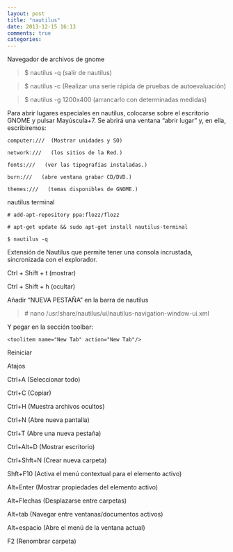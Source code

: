 ```yaml
---
layout: post
title: "nautilus"
date: 2013-12-15 16:13
comments: true
categories: 
---
```

Navegador de archivos de gnome

>$ nautilus -q  (salir de nautilus)

>$ nautilus -c  (Realizar una serie rápida de pruebas de autoevaluación)

>$ nautilus -g 1200x400 (arrancarlo con determinadas medidas)

Para abrir lugares especiales en nautilus, colocarse sobre el escritorio GNOME y pulsar Mayúscula+7. Se abrirá una ventana “abrir lugar” y, en ella, escribiremos:

	computer:///  (Mostrar unidades y SO)

	network:///   (los sitios de la Red.)

	fonts:///   (ver las tipografías instaladas.)

	burn:///   (abre ventana grabar CD/DVD.)

	themes:///   (temas disponibles de GNOME.)

nautilus terminal

	# add-apt-repository ppa:flozz/flozz

	# apt-get update && sudo apt-get install nautilus-terminal

	$ nautilus -q

Extensión de Nautilus que permite tener una consola incrustada, sincronizada con el explorador.

Ctrl + Shift + t   (mostrar)

Ctrl + Shift + h  (ocultar)

Añadir “NUEVA PESTAÑA” en la barra de nautilus 

>\# nano /usr/share/nautilus/ui/nautilus-navigation-window-ui.xml 

Y pegar en la sección toolbar: 

	<toolitem name="New Tab" action="New Tab"/> 

Reiniciar

Atajos

Ctrl+A (Seleccionar todo)

Ctrl+C (Copiar)

Ctrl+H (Muestra archivos ocultos)

Ctrl+N (Abre nueva pantalla)

Ctrl+T (Abre una nueva pestaña)

Ctrl+Alt+D (Mostrar escritorio)

Ctrl+Shft+N (Crear nueva carpeta)

Shft+F10 (Activa el menú contextual para el elemento activo)

Alt+Enter (Mostrar propiedades del elemento activo)

Alt+Flechas (Desplazarse entre carpetas)

Alt+tab (Navegar entre ventanas/documentos activos)

Alt+espacio (Abre el menú de la ventana actual)

F2 (Renombrar carpeta)

